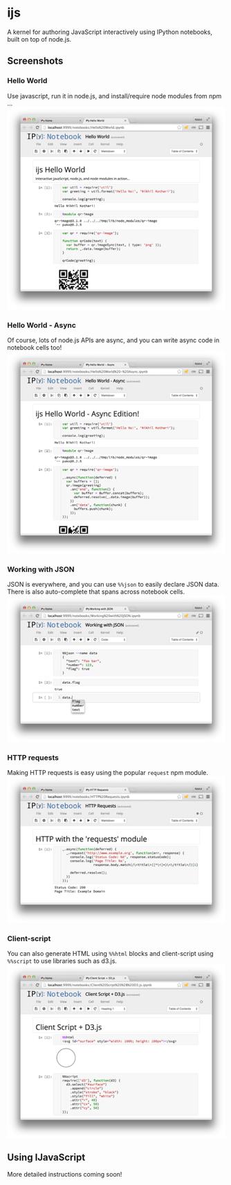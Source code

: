 # ijs

A kernel for authoring JavaScript interactively using IPython notebooks,
built on top of node.js.

## Screenshots

### Hello World
Use javascript, run it in node.js, and install/require node modules from npm ... 
![Hello World using node.js APIs and qr-image node module](docs/HelloWorld.png)

### Hello World - Async
Of course, lots of node.js APIs are async, and you can write async code in notebook cells too!
![Hello World - Async Edition](docs/HelloWorldAsync.png)

### Working with JSON
JSON is everywhere, and you can use `%%json` to easily declare JSON data. There is also auto-complete that spans across notebook cells.
![JSON Data](docs/JSON.png)

### HTTP requests
Making HTTP requests is easy using the popular `request` npm module.
![HTTP Requests](docs/HTTPRequests.png)

### Client-script
You can also generate HTML using `%%html` blocks and client-script using `%%script` to use libraries such as d3.js.
![HTML, JavaScript, d3.js](docs/ClientScript.png)

## Using IJavaScript

More detailed instructions coming soon!
